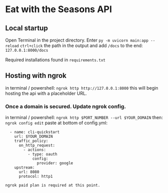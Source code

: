 # Eat with the Seasons API
## Local startup
Open Terminal in the project directory.
Enter `py -m uvicorn main:app --reload`
`ctrl+click` the path in the output and add `/docs` to the end: `127.0.0.1:8000/docs` 

Required installations found in `requirements.txt`

## Hosting with ngrok
in terminal / powershell: `ngrok http http://127.0.0.1:8000`
this will begin hosting the api with a placeholder URL.

### Once a domain is secured. Update ngrok config.
in terminal / powershell: 
`ngrok http $PORT_NUMBER --url $YOUR_DOMAIN`
then:
`ngrok config edit`
paste at bottom of config.yml:
```endpoints:
  - name: cli-quickstart
    url: $YOUR_DOMAIN
    traffic_policy:
      on_http_request:
        - actions:
          - type: oauth
            config:
              provider: google
    upstream:
      url: 8080
      protocol: http1

ngrok paid plan is required at this point.